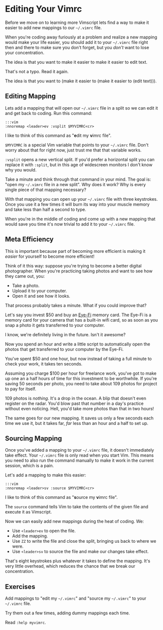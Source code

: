 Editing Your Vimrc
==================

Before we move on to learning more Vimscript lets find a way to make it easier
to add new mappings to our `~/.vimrc` file.

When you're coding away furiously at a problem and realize a new mapping would
make your life easier, you should add it to your `~/.vimrc` file right then and
there to make sure you don't forget, but you *don't* want to lose your
concentration.

The idea is that you want to make it easier to make it easier to edit text.

That's not a typo.  Read it again.

The idea is that you want to (make it easier to (make it easier to (edit
text))).

Editing Mapping
---------------

Lets add a mapping that will open our `~/.vimrc` file in a split so we can edit
it and get back to coding.  Run this command:

    :::vim
    :nnoremap <leader>ev :vsplit $MYVIMRC<cr>

I like to think of this command as "**e**dit my **v**imrc file".

`$MYVIMRC` is a special Vim variable that points to your `~/.vimrc` file.  Don't
worry about that for right now, just trust me that that variable works.

`:vsplit` opens a new vertical split.  If you'd prefer a horizontal split you
can replace it with `:split`, but in this age of widescreen monitors I don't
know why you would.

Take a minute and think through that command in your mind.  The goal is: "open
my `~/.vimrc` file in a new split".  Why does it work?  Why is every single
piece of that mapping necessary?

With that mapping you can open up your `~/.vimrc` file with three keystrokes.
Once you use it a few times it will burn its way into your muscle memory and
take less than half a second to type.

When you're in the middle of coding and come up with a new mapping that would
save you time it's now trivial to add it to your `~/.vimrc` file.

Meta Efficiency
---------------

This is important because part of becoming more efficient is making it *easier*
for yourself to become more efficient!

Think of it this way: suppose you're trying to become a better digital
photographer.  When you're practicing taking photos and want to see how they
came out, you:

* Take a photo.
* Upload it to your computer.
* Open it and see how it looks.

That process probably takes a minute.  What if you could improve that?

Let's say you invest $50 and buy an [Eye-Fi](http://www.eye.fi/) memory card.
The Eye-Fi is a memory card for your camera that has a built-in wifi card, so as
soon as you snap a photo it gets transferred to your computer.

I know, we're definitely living in the future.  Isn't it awesome?

Now you spend an hour and write a little script to automatically open the photos
that get transferred to your computer by the Eye-Fi.

You've spent $50 and one hour, but now instead of taking a full minute to check
your work, it takes ten seconds.

Assuming you charge $100 per hour for freelance work, you've got to make up one
an a half hours of time for this investment to be worthwhile.  If you're saving
50 seconds per photo, you need to take about 109 photos for project to pay for
itself.

109 photos is *nothing*.  It's a drop in the ocean.  A blip that doesn't even
register on the radar.  You'd blow past that number in a day's practice without
even noticing.  Hell, you'd take more photos than that in two hours!

The same goes for our new mapping.  It saves us only a few seconds each time we
use it, but it takes far, *far* less than an hour and a half to set up.

Sourcing Mapping
----------------

Once you've added a mapping to your `~/.vimrc` file, it doesn't immediately take
effect.  Your `~/.vimrc` file is only read when you start Vim.  This means you
need to also run the command manually to make it work in the current session,
which is a pain.

Let's add a mapping to make this easier:

    :::vim
    :nnoremap <leader>sv :source $MYVIMRC<cr>

I like to think of this command as "**s**ource my **v**imrc file".

The `source` command tells Vim to take the contents of the given file and
execute it as Vimscript.

Now we can easily add new mappings during the heat of coding.  We:

* Use `<leader>ev` to open the file.
* Add the mapping.
* Use `ZZ` to write the file and close the split, bringing us back to where we
  were.
* Use `<leader>sv` to source the file and make our changes take effect.

That's eight keystrokes plus whatever it takes to define the mapping.  It's very
little overhead, which reduces the chance that we break our concentration.

Exercises
---------

Add mappings to "edit my `~/.vimrc`" and "source my `~/.vimrc`" to your
`~/.vimrc` file.

Try them out a few times, adding dummy mappings each time.

Read `:help myvimrc`.
